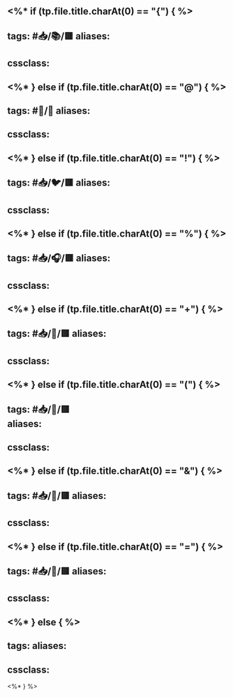 <%* if (tp.file.title.charAt(0) == "{") { %>
---
tags: #📥️/📚️/🟥️ 
aliases:
  -
cssclass:
---
<%* } else if (tp.file.title.charAt(0) == "@") { %>
---
tags: #👥️/👤️ 
aliases:
  -
cssclass:
---
<%* } else if (tp.file.title.charAt(0) == "!") { %>
---
tags: #📥️/🐦️/🟥️ 
aliases:
  -
cssclass:
---
<%* } else if (tp.file.title.charAt(0) == "%") { %>
---
tags: #📥️/🎧️/🟥️ 
aliases:
  -
cssclass:
---
<%* } else if (tp.file.title.charAt(0) == "+") { %>
---
tags: #📥️/🎥️/🟥️ 
aliases:
  -
cssclass:
---
<%* } else if (tp.file.title.charAt(0) == "(") { %>
---
tags: #📥️/📰️/🟥️  
aliases:
  -
cssclass:
---
<%* } else if (tp.file.title.charAt(0) == "&") { %>
---
tags: #📥️/📜️/🟥️ 
aliases:
  -
cssclass:
---
<%* } else if (tp.file.title.charAt(0) == "=") { %>
---
tags: #📥️/💭️/🟥️ 
aliases:
  -
cssclass:
---
<%* } else { %>
---
tags:
aliases:
  -
cssclass:
---
<%* } %>